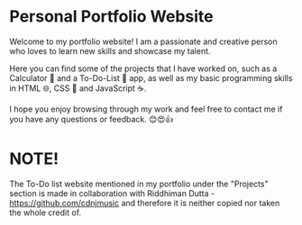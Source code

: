 # Personal Portfolio Website
Welcome to my portfolio website! I am a passionate and creative person who loves to learn new skills and showcase my talent. 

Here you can find some of the projects that I have worked on, such as a Calculator 🧮 and a To-Do-List 📝 app, as well as my basic programming skills in HTML 🌐, CSS 🎨 and JavaScript ☕. 

I hope you enjoy browsing through my work and feel free to contact me if you have any questions or feedback. 😊😍👍



# NOTE!

The To-Do list website mentioned in my portfolio under the "Projects" section is made in collaboration with Riddhiman Dutta - https://github.com/cdnjmusic and therefore it is neither copied nor taken the whole credit of. 
